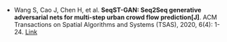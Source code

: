 * Wang S, Cao J, Chen H, et al. <b>SeqST-GAN: Seq2Seq generative adversarial nets for multi-step urban crowd flow prediction[J]</b>. ACM Transactions on Spatial Algorithms and Systems (TSAS), 2020, 6(4): 1-24. [Link](https://dl.acm.org/doi/abs/10.1145/3378889)
